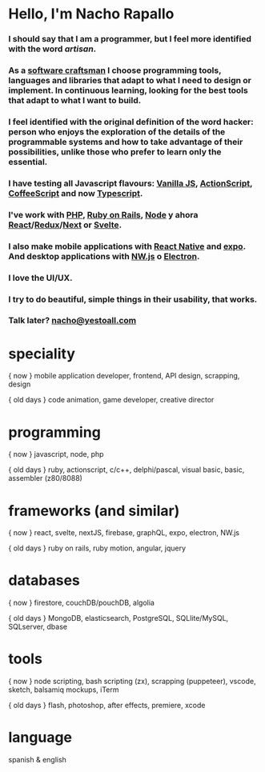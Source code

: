 # Hello, I'm Nacho Rapallo

### I should say that I am a programmer, but I feel more identified with the word ***artisan***.

### As a [software craftsman](https://en.wikipedia.org/wiki/Software_craftsmanship) I choose programming tools, languages and libraries that adapt to what I need to design or implement. In continuous learning, looking for the best tools that adapt to what I want to build.

### I feel identified with the original definition of the word hacker: person who enjoys the exploration of the details of the programmable systems and how to take advantage of their possibilities, unlike those who prefer to learn only the essential.

### I have testing all Javascript flavours: [Vanilla JS](http://vanilla-js.com), [ActionScript](https://es.wikipedia.org/wiki/ActionScript), [CoffeeScript](https://coffeescript.org) and now [Typescript](https://www.typescriptlang.org).

### I've work with [PHP](https://www.php.net/manual/es/intro-whatis.php), [Ruby on Rails](https://rubyonrails.org), [Node](https://nodejs.org/es/) y ahora [React](https://es.reactjs.org)/[Redux](https://es.redux.js.org)/[Next](https://nextjs.org) or [Svelte](https://svelte.dev).

### I also make mobile applications with <a href="https://reactnative.dev" target="_blank">React Native</a> and <a href="https://expo.dev" target="_blank">expo</a>. And desktop applications with [NW.js](https://nwjs.io) o [Electron](https://www.electronjs.org).

### I love the UI/UX.

### I try to do beautiful, simple things in their usability, that works.

### Talk later? nacho@yestoall.com


# speciality

{ now } mobile application developer, frontend, API design, scrapping, design

{ old days } code animation, game developer, creative director


# programming 

{ now } javascript, node, php

{ old days } ruby, actionscript, c/c++, delphi/pascal, visual basic, basic, assembler (z80/8088)


# frameworks (and similar)

{ now } react, svelte, nextJS, firebase, graphQL, expo, electron, NW.js

{ old days } ruby on rails, ruby motion, angular, jquery


# databases

{ now } firestore, couchDB/pouchDB, algolia

{ old days } MongoDB, elasticsearch, PostgreSQL, SQLlite/MySQL, SQLserver, dbase


# tools

{ now } node scripting, bash scripting (zx), scrapping (puppeteer), vscode, sketch, balsamiq mockups, iTerm

{ old days } flash, photoshop, after effects, premiere, xcode

# language

spanish & english
